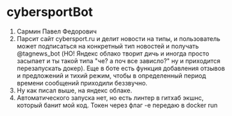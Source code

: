 # cybersportBot

1. Сармин Павел Федорович
2. Парсит сайт cybersport.ru и делит новости на типы, и пользователь может подписаться на конкретный тип новостей и получать @tagnews_bot (НО! Яндекс облако творит дичь и иногда просто засыпает и ты такой типа "че? а поч все зависло?" ну и приходится перезапускать докер). Еще в боте есть функция добавления отзывов и предложений и тихий режим, чтобы в определенный период времени сообщений приходили беззвучно.
3. Ну как писал выше, на яндекс облаке.
4. Автоматического запуска нет, но есть линтер в гитхаб экшнс, который банит мой код. Токен через флаг -e передаю в docker run
